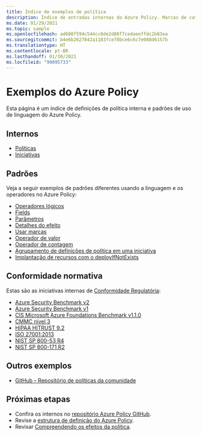 ```yaml
---
title: Índice de exemplos de política
description: Índice de entradas internas do Azure Policy. Marcas de categorias, conformidade a normas, Key Vault, Kubernetes, configuração de convidado e muito mais.
ms.date: 01/29/2021
ms.topic: sample
ms.openlocfilehash: ad608f594c544cc8de2d80f7cedaeeffdc2b83ea
ms.sourcegitcommit: b4e6b2627842a1183fce78bce6c6c7e088d6157b
ms.translationtype: HT
ms.contentlocale: pt-BR
ms.lasthandoff: 01/30/2021
ms.locfileid: "99095733"
---
```

# <a name="azure-policy-samples"></a>Exemplos do Azure Policy

Esta página é um índice de definições de política interna e padrões de uso de linguagem do Azure Policy.

## <a name="built-ins"></a>Internos

- [Políticas](./built-in-policies.md)
- [Iniciativas](./built-in-initiatives.md)

## <a name="patterns"></a>Padrões

Veja a seguir exemplos de padrões diferentes usando a linguagem e os operadores no Azure Policy:

- [Operadores lógicos](./pattern-logical-operators.md)
- [Fields](./pattern-fields.md)
- [Parâmetros](./pattern-parameters.md)
- [Detalhes do efeito](./pattern-effect-details.md)
- [Usar marcas](./pattern-tags.md)
- [Operador de valor](./pattern-value-operator.md)
- [Operador de contagem](./pattern-count-operator.md)
- [Agrupamento de definições de política em uma iniciativa](./pattern-group-with-initiative.md)
- [Implantação de recursos com o deployIfNotExists](./pattern-deploy-resources.md)

## <a name="regulatory-compliance"></a>Conformidade normativa

Estas são as iniciativas internas de [Conformidade Regulatória](../concepts/regulatory-compliance.md):

- [Azure Security Benchmark v2](./azure-security-benchmark.md)
- [Azure Security Benchmark v1](./azure-security-benchmarkv1.md)
- [CIS Microsoft Azure Foundations Benchmark v1.1.0](./cis-azure-1-1-0.md)
- [CMMC nível 3](./cmmc-l3.md)
- [HIPAA HITRUST 9.2](./hipaa-hitrust-9-2.md)
- [ISO 27001:2013](./iso-27001.md)
- [NIST SP 800-53 R4](./nist-sp-800-53-r4.md)
- [NIST SP 800-171 R2](./nist-sp-800-171-r2.md)

## <a name="other-samples"></a>Outros exemplos

- [GitHub – Repositório de políticas da comunidade](https://github.com/Azure/Community-Policy)

## <a name="next-steps"></a>Próximas etapas

- Confira os internos no [repositório Azure Policy GitHub](https://github.com/Azure/azure-policy).
- Revise a [estrutura de definição do Azure Policy](../concepts/definition-structure.md).
- Revisar [Compreendendo os efeitos da política](../concepts/effects.md).
